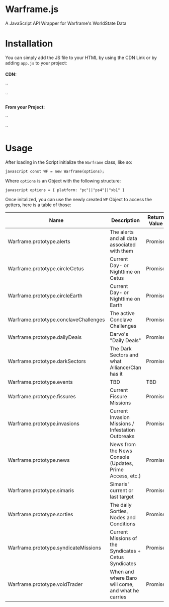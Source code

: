 # Warframe.js
A JavaScript API Wrapper for Warframe's WorldState Data

# Installation

You can simply add the JS file to your HTML by using the CDN Link or by adding `app.js` to your project:

#### CDN:
``
<script src="https://cdn.rawgit.com/lucakiebel/Warframe.js/3e0bab27/app.js"></script>
``

#### From your Project:

``
<script src="app.js"></script>
``


# Usage

After loading in the Script initialize the `Warframe` class, like so:

``javascript
const WF = new Warframe(options);
``

Where `options` is an Object with the following structure:

``javascript
options = {
    platform: "pc"||"ps4"||"xb1"
}
``

Once initalized, you can use the newly created `WF` Object to access the getters, here is a table of those:


| Name                                  | Description                                              | Return Value |
|---------------------------------------|----------------------------------------------------------|--------------|
| Warframe.prototype.alerts             | The alerts and all data associated with them             | Promise      |
| Warframe.prototype.circleCetus        | Current Day- or Nighttime on Cetus                       | Promise      |
| Warframe.prototype.circleEarth        | Current Day- or Nighttime on Earth                       | Promise      |
| Warframe.prototype.conclaveChallenges | The active Conclave Challenges                           | Promise      |
| Warframe.prototype.dailyDeals         | Darvo's "Daily Deals"                                    | Promise      |
| Warframe.prototype.darkSectors        | The Dark Sectors and what Alliance/Clan has it           | Promise      |
| Warframe.prototype.events             | TBD                                                      | TBD          |
| Warframe.prototype.fissures           | Current Fissure Missions                                 | Promise      |
| Warframe.prototype.invasions          | Current Invasion Missions / Infestation Outbreaks        | Promise      |
| Warframe.prototype.news               | News from the News Console (Updates, Prime Access, etc.) | Promise      |
| Warframe.prototype.simaris            | Simaris' current or last target                          | Promise      |
| Warframe.prototype.sorties            | The daily Sorties, Nodes and Conditions                  | Promise      |
| Warframe.prototype.syndicateMissions  | Current Missions of the Syndicates + Cetus Syndicates    | Promise      |
| Warframe.prototype.voidTrader         | When and where Baro will come, and what he carries       | Promise      |
